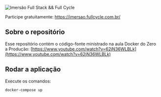 ![Imersão Full Stack && Full Cycle](https://events-fullcycle.s3.amazonaws.com/events-fullcycle/static/site/img/grupo_4417.png)

Participe gratuitamente: https://imersao.fullcycle.com.br/

## Sobre o repositório
Esse repositório contém o código-fonte ministrado na aula Docker do Zero a Produção: [https://www.youtube.com/watch?v=62jN36WLBLk](https://www.youtube.com/watch?v=62jN36WLBLk)

## Rodar a aplicação

Execute os comandos:

```bash
docker-compose up
```
